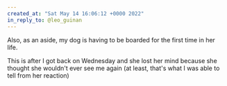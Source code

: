 ```yaml
---
created_at: "Sat May 14 16:06:12 +0000 2022"
in_reply_to: @leo_guinan
---
```


Also, as an aside, my dog is having to be boarded for the first time in her life.

This is after I got back on Wednesday and she lost her mind because she thought she wouldn't ever see me again (at least, that's what I was able to tell from her reaction)